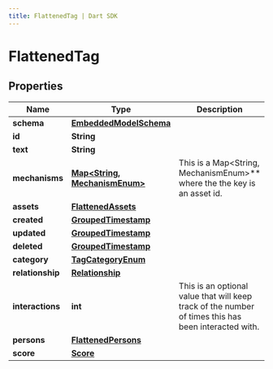 ```yaml
---
title: FlattenedTag | Dart SDK
---
```


# FlattenedTag

## Properties
Name | Type | Description | Notes
------------ | ------------- | ------------- | -------------
**schema** | [**EmbeddedModelSchema**](EmbeddedModelSchema) |  | [optional] 
**id** | **String** |  | 
**text** | **String** |  | 
**mechanisms** | [**Map\<String, MechanismEnum\>**](MechanismEnum) | This is a Map\<String, MechanismEnum\>** where the the key is an asset id. | [optional] [default to const {}]
**assets** | [**FlattenedAssets**](FlattenedAssets) |  | [optional] 
**created** | [**GroupedTimestamp**](GroupedTimestamp) |  | 
**updated** | [**GroupedTimestamp**](GroupedTimestamp) |  | 
**deleted** | [**GroupedTimestamp**](GroupedTimestamp) |  | [optional] 
**category** | [**TagCategoryEnum**](TagCategoryEnum) |  | 
**relationship** | [**Relationship**](Relationship) |  | [optional] 
**interactions** | **int** | This is an optional value that will keep track of the number of times this has been interacted with. | [optional] 
**persons** | [**FlattenedPersons**](FlattenedPersons) |  | [optional] 
**score** | [**Score**](Score) |  | [optional] 


